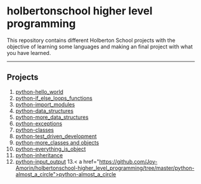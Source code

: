 # holbertonschool higher level programming

This repository contains different Holberton School projects with the objective of learning some languages and making an final project with what you have learned.

------------


## Projects
1. <a href="https://github.com/Joy-Amorin/holbertonschool-higher_level_programming/tree/master/python-hello_world">python-hello_world</a>
2. <a href="https://github.com/Joy-Amorin/holbertonschool-higher_level_programming/tree/master/python-if_else_loops_functions">python-if_else_loops_functions</a>
3. <a href="https://github.com/Joy-Amorin/holbertonschool-higher_level_programming/tree/master/python-import_modules">python-import_modules</a>
4. <a href="https://github.com/Joy-Amorin/holbertonschool-higher_level_programming/tree/master/python-data_structures">python-data_structures</a>
5. <a href="https://github.com/Joy-Amorin/holbertonschool-higher_level_programming/tree/master/python-more_data_structures">python-more_data_structures</a>
6. <a href="https://github.com/Joy-Amorin/holbertonschool-higher_level_programming/tree/master/python-exceptions">python-exceptions</a>
7. <a href="https://github.com/Joy-Amorin/holbertonschool-higher_level_programming/tree/master/python-classes">python-classes</a>
8. <a href="https://github.com/Joy-Amorin/holbertonschool-higher_level_programming/tree/master/python-test_driven_development">python-test_driven_development</a>
9. <a href="https://github.com/Joy-Amorin/holbertonschool-higher_level_programming/tree/master/python-more_classes">python-more_classes and objects</a>
10. <a href="https://github.com/Joy-Amorin/holbertonschool-higher_level_programming/tree/master/python-everything_is_object">python-everything_is_object</a>
11. <a href="https://github.com/Joy-Amorin/holbertonschool-higher_level_programming/tree/master/python-inheritance">python-inheritance</a>
12. <a href="https://github.com/Joy-Amorin/holbertonschool-higher_level_programming/tree/master/python-input_output">python-input_output</a>
13.< a href="https://github.com/Joy-Amorin/holbertonschool-higher_level_programming/tree/master/python-almost_a_circle">python-almost_a_circle</a>
